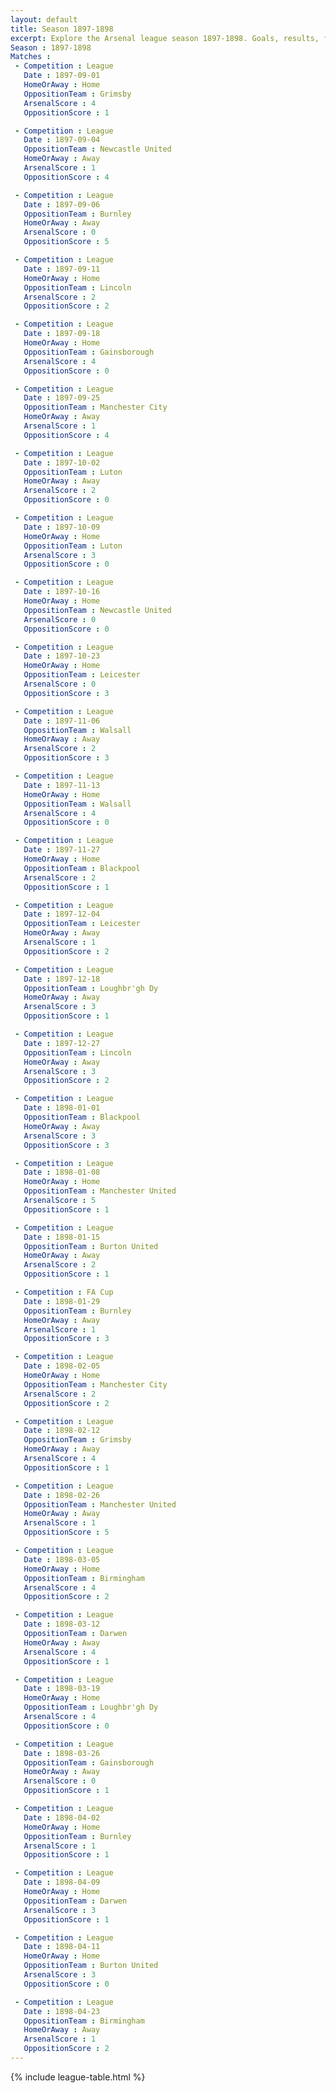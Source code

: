 ```yaml
---
layout: default
title: Season 1897-1898 
excerpt: Explore the Arsenal league season 1897-1898. Goals, results, fixtures from the 1897-1898 season on History of Arsenal Football Club
Season : 1897-1898
Matches :
 - Competition : League
   Date : 1897-09-01
   HomeOrAway : Home
   OppositionTeam : Grimsby
   ArsenalScore : 4
   OppositionScore : 1

 - Competition : League
   Date : 1897-09-04
   OppositionTeam : Newcastle United
   HomeOrAway : Away
   ArsenalScore : 1
   OppositionScore : 4

 - Competition : League
   Date : 1897-09-06
   OppositionTeam : Burnley
   HomeOrAway : Away
   ArsenalScore : 0
   OppositionScore : 5

 - Competition : League
   Date : 1897-09-11
   HomeOrAway : Home
   OppositionTeam : Lincoln
   ArsenalScore : 2
   OppositionScore : 2

 - Competition : League
   Date : 1897-09-18
   HomeOrAway : Home
   OppositionTeam : Gainsborough
   ArsenalScore : 4
   OppositionScore : 0

 - Competition : League
   Date : 1897-09-25
   OppositionTeam : Manchester City
   HomeOrAway : Away
   ArsenalScore : 1
   OppositionScore : 4

 - Competition : League
   Date : 1897-10-02
   OppositionTeam : Luton
   HomeOrAway : Away
   ArsenalScore : 2
   OppositionScore : 0

 - Competition : League
   Date : 1897-10-09
   HomeOrAway : Home
   OppositionTeam : Luton
   ArsenalScore : 3
   OppositionScore : 0

 - Competition : League
   Date : 1897-10-16
   HomeOrAway : Home
   OppositionTeam : Newcastle United
   ArsenalScore : 0
   OppositionScore : 0

 - Competition : League
   Date : 1897-10-23
   HomeOrAway : Home
   OppositionTeam : Leicester
   ArsenalScore : 0
   OppositionScore : 3

 - Competition : League
   Date : 1897-11-06
   OppositionTeam : Walsall
   HomeOrAway : Away
   ArsenalScore : 2
   OppositionScore : 3

 - Competition : League
   Date : 1897-11-13
   HomeOrAway : Home
   OppositionTeam : Walsall
   ArsenalScore : 4
   OppositionScore : 0

 - Competition : League
   Date : 1897-11-27
   HomeOrAway : Home
   OppositionTeam : Blackpool
   ArsenalScore : 2
   OppositionScore : 1

 - Competition : League
   Date : 1897-12-04
   OppositionTeam : Leicester
   HomeOrAway : Away
   ArsenalScore : 1
   OppositionScore : 2

 - Competition : League
   Date : 1897-12-18
   OppositionTeam : Loughbr'gh Dy
   HomeOrAway : Away
   ArsenalScore : 3
   OppositionScore : 1

 - Competition : League
   Date : 1897-12-27
   OppositionTeam : Lincoln
   HomeOrAway : Away
   ArsenalScore : 3
   OppositionScore : 2

 - Competition : League
   Date : 1898-01-01
   OppositionTeam : Blackpool
   HomeOrAway : Away
   ArsenalScore : 3
   OppositionScore : 3

 - Competition : League
   Date : 1898-01-08
   HomeOrAway : Home
   OppositionTeam : Manchester United
   ArsenalScore : 5
   OppositionScore : 1

 - Competition : League
   Date : 1898-01-15
   OppositionTeam : Burton United
   HomeOrAway : Away
   ArsenalScore : 2
   OppositionScore : 1

 - Competition : FA Cup
   Date : 1898-01-29
   OppositionTeam : Burnley
   HomeOrAway : Away
   ArsenalScore : 1
   OppositionScore : 3

 - Competition : League
   Date : 1898-02-05
   HomeOrAway : Home
   OppositionTeam : Manchester City
   ArsenalScore : 2
   OppositionScore : 2

 - Competition : League
   Date : 1898-02-12
   OppositionTeam : Grimsby
   HomeOrAway : Away
   ArsenalScore : 4
   OppositionScore : 1

 - Competition : League
   Date : 1898-02-26
   OppositionTeam : Manchester United
   HomeOrAway : Away
   ArsenalScore : 1
   OppositionScore : 5

 - Competition : League
   Date : 1898-03-05
   HomeOrAway : Home
   OppositionTeam : Birmingham
   ArsenalScore : 4
   OppositionScore : 2

 - Competition : League
   Date : 1898-03-12
   OppositionTeam : Darwen
   HomeOrAway : Away
   ArsenalScore : 4
   OppositionScore : 1

 - Competition : League
   Date : 1898-03-19
   HomeOrAway : Home
   OppositionTeam : Loughbr'gh Dy
   ArsenalScore : 4
   OppositionScore : 0

 - Competition : League
   Date : 1898-03-26
   OppositionTeam : Gainsborough
   HomeOrAway : Away
   ArsenalScore : 0
   OppositionScore : 1

 - Competition : League
   Date : 1898-04-02
   HomeOrAway : Home
   OppositionTeam : Burnley
   ArsenalScore : 1
   OppositionScore : 1

 - Competition : League
   Date : 1898-04-09
   HomeOrAway : Home
   OppositionTeam : Darwen
   ArsenalScore : 3
   OppositionScore : 1

 - Competition : League
   Date : 1898-04-11
   HomeOrAway : Home
   OppositionTeam : Burton United
   ArsenalScore : 3
   OppositionScore : 0

 - Competition : League
   Date : 1898-04-23
   OppositionTeam : Birmingham
   HomeOrAway : Away
   ArsenalScore : 1
   OppositionScore : 2
---
```



{% include league-table.html %}